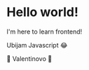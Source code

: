 # Hello world!

I'm here to learn frontend!

Ubijam Javascript :joy:

:blue_heart: Valentinovo :blue_heart:


